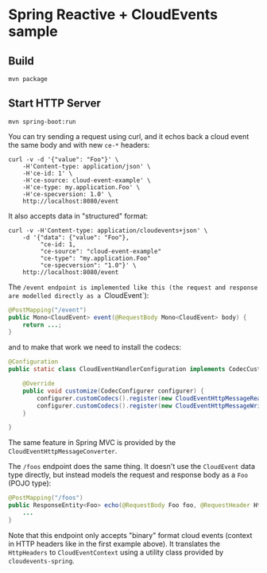 # Spring Reactive + CloudEvents sample

## Build

```shell
mvn package
```

## Start HTTP Server

```shell
mvn spring-boot:run
```

You can try sending a request using curl, and it echos back a cloud event the same body and with new `ce-*` headers:

```shell
curl -v -d '{"value": "Foo"}' \
    -H'Content-type: application/json' \
    -H'ce-id: 1' \
    -H'ce-source: cloud-event-example' \
    -H'ce-type: my.application.Foo' \
    -H'ce-specversion: 1.0' \
    http://localhost:8080/event
```

It also accepts data in "structured" format:

```shell
curl -v -H'Content-type: application/cloudevents+json' \
    -d '{"data": {"value": "Foo"},
         "ce-id: 1,
         "ce-source": "cloud-event-example"
         "ce-type": "my.application.Foo"
         "ce-specversion": "1.0"}' \
    http://localhost:8080/event
```

The `/event endpoint is implemented like this (the request and response are modelled directly as a `CloudEvent`):

```java
@PostMapping("/event")
public Mono<CloudEvent> event(@RequestBody Mono<CloudEvent> body) {
	return ...;
}
```

and to make that work we need to install the codecs:

```java
@Configuration
public static class CloudEventHandlerConfiguration implements CodecCustomizer {

	@Override
	public void customize(CodecConfigurer configurer) {
		configurer.customCodecs().register(new CloudEventHttpMessageReader());
		configurer.customCodecs().register(new CloudEventHttpMessageWriter());
	}

}
```

The same feature in Spring MVC is provided by the `CloudEventHttpMessageConverter`.


The `/foos` endpoint does the same thing. It doesn't use the `CloudEvent` data type directly, but instead models the request and response body as a `Foo` (POJO type):

```java
@PostMapping("/foos")
public ResponseEntity<Foo> echo(@RequestBody Foo foo, @RequestHeader HttpHeaders headers) {
	...
}
```

Note that this endpoint only accepts "binary" format cloud events (context in HTTP headers like in the first example above). It translates the `HttpHeaders` to `CloudEventContext` using a utility class provided by `cloudevents-spring`.